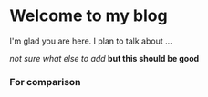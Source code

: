 # Welcome to my blog

I'm glad you are here. I plan to talk about ...

_not sure what else to add_
**but this should be good**

### For comparison
